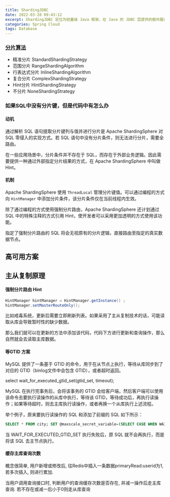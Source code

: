 ```yaml
---
title: ShardingJDBC
date: 2022-03-28 09:43:12
excerpt: ShardingJDBC 定位为轻量级 Java 框架，在 Java 的 JDBC 层提供的额外服务。 它使用客户端直连数据库，以 jar 包形式提供服务，无需额外部署和依赖，可理解为增强版的 JDBC 驱动，完全兼容 JDBC 和各种 ORM 框架。
categories: Spring Cloud
tags: Database
---
```


### [分片算法](https://shardingsphere.apache.org/document/current/cn/dev-manual/sharding/)

- 精准分片 StandardShardingStrategy
- 范围分片 RangeShardingAlgorithm
- 行表达式分片 InlineShardingAlgorithm
- 复合分片 ComplexShardingStrategy
- Hint分片 HintShardingStrategy
- 不分片 NoneShardingStrategy

### 如果SQL中没有分片键，但是代码中有怎么办

#### 动机

通过解析 SQL 语句提取分片键列与值并进行分片是 Apache ShardingSphere 对 SQL 零侵入的实现方式。若 SQL 语句中没有分片条件，则无法进行分片，需要全路由。

在一些应用场景中，分片条件并不存在于 SQL，而存在于外部业务逻辑。因此需要提供一种通过外部指定分片结果的方式，在 Apache ShardingSphere 中叫做 Hint。

#### 机制

Apache ShardingSphere 使用 `ThreadLocal` 管理分片键值。可以通过编程的方式向 `HintManager` 中添加分片条件，该分片条件仅在当前线程内生效。

除了通过编程的方式使用强制分片路由，Apache ShardingSphere 还计划通过 SQL 中的特殊注释的方式引用 Hint，使开发者可以采用更加透明的方式使用该功能。

指定了强制分片路由的 SQL 将会无视原有的分片逻辑，直接路由至指定的真实数据节点。

## 高可用方案



## 主从复制原理

#### 强制分片路由 Hint

```java
HintManager hintManager = HintManager.getInstance() ;
hintManager.setMasterRouteOnly();
```


比如戒毒系统，更新后需要立即刷新列表。如果采用了主从复制技术的话，可能读取从库会导致暂时性的缺少数据。

那么我们就可以在更新的方法中添加该代码，代码下方进行更新和查询操作，那么自然就会去读取主库数据。


#### 等GTID 方案

MySQL 提供了一条基于 GTID 的命令，用于在从节点上执行，等待从库同步到了对应的 GTID（binlog文件中会包含 GTID），或者超时返回。

select wait_for_executed_gtid_set(gtid_set, timeout);

MySQL 在执行完事务后，会将该事务的 GTID 会给客户端，然后客户端可以使用该命令去要执行读操作的从库中执行，等待该 GTID，等待成功后，再执行读操作；如果等待超时，则去主库执行读操作，或者再换一个从库执行上述流程。

举个例子，原来要执行读操作的 SQL 和添加了前缀的 SQL 如下所示：

```sql
SELECT * FROM city; SET @maxscale_secret_variable=(SELECT CASE WHEN WAIT_FOR_EXECUTED_GTID_SET('232-1-1', 10) = 0 THEN 1 ELSE (SELECT 1 FROM INFORMATION_SCHEMA.ENGINES) END); SELECT * FROM city;
```

当 WAIT_FOR_EXECUTED_GTID_SET 执行失败后，原 SQL 就不会再执行，而是将该 SQL 去主节点执行。

#### 缓存主库查询次数

概念很简单, 用户新增或修改后, 往Redis中插入一条数据primaryRead:userid为1, 若多次插入, 则进行累加.

当用户调用查询接口时, 判断用户的查询缓存次数是否存在, 并减一操作后走主库查询. 若不存在或减一后小于0则走从库查询

